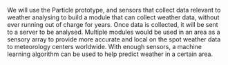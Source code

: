 We will use the Particle prototype, and sensors that collect data relevant to 
weather analysing to build a module that can collect weather data, without ever 
running out of charge for years. Once data is collected, it will be sent to a 
server to be analysed. Multiple modules would be used in an area as a sensory 
array to provide more accurate and local on the spot weather data to meteorology 
centers worldwide. With enough sensors, a machine learning algorithm can be used 
to help predict weather in a certain area.

